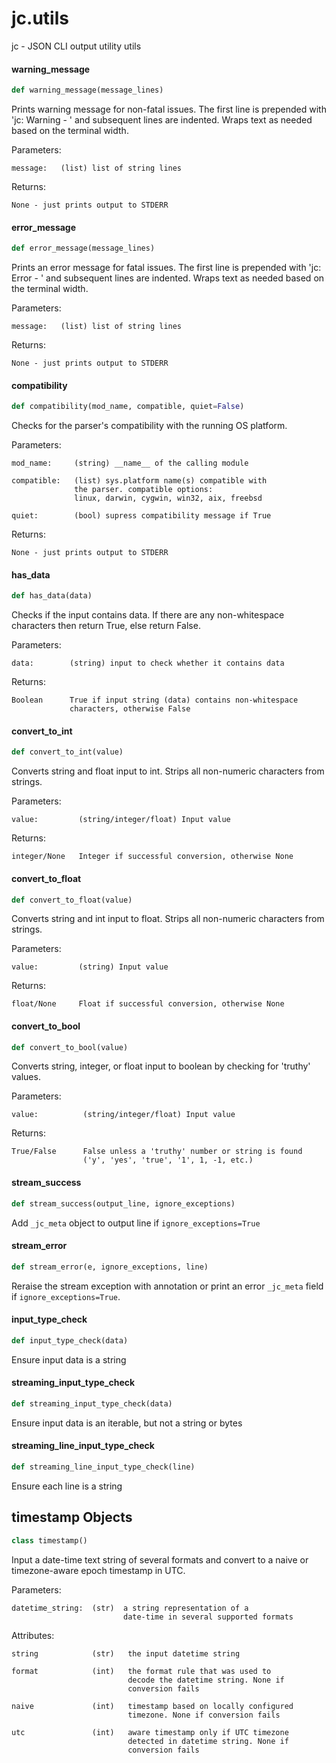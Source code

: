 <a id="jc.utils"></a>

# jc.utils

jc - JSON CLI output utility utils

<a id="jc.utils.warning_message"></a>

#### warning\_message

```python
def warning_message(message_lines)
```

Prints warning message for non-fatal issues. The first line is
prepended with 'jc:  Warning - ' and subsequent lines are indented.
Wraps text as needed based on the terminal width.

Parameters:

    message:   (list) list of string lines

Returns:

    None - just prints output to STDERR

<a id="jc.utils.error_message"></a>

#### error\_message

```python
def error_message(message_lines)
```

Prints an error message for fatal issues. The first line is
prepended with 'jc:  Error - ' and subsequent lines are indented.
Wraps text as needed based on the terminal width.

Parameters:

    message:   (list) list of string lines

Returns:

    None - just prints output to STDERR

<a id="jc.utils.compatibility"></a>

#### compatibility

```python
def compatibility(mod_name, compatible, quiet=False)
```

Checks for the parser's compatibility with the running OS
platform.

Parameters:

    mod_name:     (string) __name__ of the calling module

    compatible:   (list) sys.platform name(s) compatible with
                  the parser. compatible options:
                  linux, darwin, cygwin, win32, aix, freebsd

    quiet:        (bool) supress compatibility message if True

Returns:

    None - just prints output to STDERR

<a id="jc.utils.has_data"></a>

#### has\_data

```python
def has_data(data)
```

Checks if the input contains data. If there are any non-whitespace
characters then return True, else return False.

Parameters:

    data:        (string) input to check whether it contains data

Returns:

    Boolean      True if input string (data) contains non-whitespace
                 characters, otherwise False

<a id="jc.utils.convert_to_int"></a>

#### convert\_to\_int

```python
def convert_to_int(value)
```

Converts string and float input to int. Strips all non-numeric
characters from strings.

Parameters:

    value:         (string/integer/float) Input value

Returns:

    integer/None   Integer if successful conversion, otherwise None

<a id="jc.utils.convert_to_float"></a>

#### convert\_to\_float

```python
def convert_to_float(value)
```

Converts string and int input to float. Strips all non-numeric
characters from strings.

Parameters:

    value:         (string) Input value

Returns:

    float/None     Float if successful conversion, otherwise None

<a id="jc.utils.convert_to_bool"></a>

#### convert\_to\_bool

```python
def convert_to_bool(value)
```

Converts string, integer, or float input to boolean by checking
for 'truthy' values.

Parameters:

    value:          (string/integer/float) Input value

Returns:

    True/False      False unless a 'truthy' number or string is found
                    ('y', 'yes', 'true', '1', 1, -1, etc.)

<a id="jc.utils.stream_success"></a>

#### stream\_success

```python
def stream_success(output_line, ignore_exceptions)
```

Add `_jc_meta` object to output line if `ignore_exceptions=True`

<a id="jc.utils.stream_error"></a>

#### stream\_error

```python
def stream_error(e, ignore_exceptions, line)
```

Reraise the stream exception with annotation or print an error
`_jc_meta` field if `ignore_exceptions=True`.

<a id="jc.utils.input_type_check"></a>

#### input\_type\_check

```python
def input_type_check(data)
```

Ensure input data is a string

<a id="jc.utils.streaming_input_type_check"></a>

#### streaming\_input\_type\_check

```python
def streaming_input_type_check(data)
```

Ensure input data is an iterable, but not a string or bytes

<a id="jc.utils.streaming_line_input_type_check"></a>

#### streaming\_line\_input\_type\_check

```python
def streaming_line_input_type_check(line)
```

Ensure each line is a string

<a id="jc.utils.timestamp"></a>

## timestamp Objects

```python
class timestamp()
```

Input a date-time text string of several formats and convert to a
naive or timezone-aware epoch timestamp in UTC.

Parameters:

    datetime_string:  (str)  a string representation of a
                             date-time in several supported formats

Attributes:

    string            (str)   the input datetime string

    format            (int)   the format rule that was used to
                              decode the datetime string. None if
                              conversion fails

    naive             (int)   timestamp based on locally configured
                              timezone. None if conversion fails

    utc               (int)   aware timestamp only if UTC timezone
                              detected in datetime string. None if
                              conversion fails

